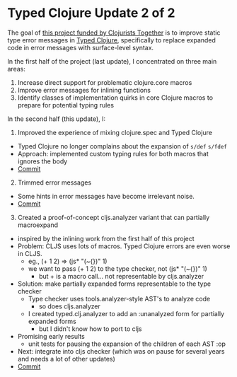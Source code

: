 # Typed Clojure Update 2 of 2

The goal of [this project funded by Clojurists Together](https://www.clojuriststogether.org/news/q3-2021-funding-announcement/) is to
improve static type error messages in [Typed Clojure](https://github.com/typedclojure/typedclojure),
specifically to replace expanded code in error messages with surface-level syntax.

In the first half of the project (last update), I concentrated on three main areas:
1. Increase direct support for problematic clojure.core macros
2. Improve error messages for inlining functions
3. Identify classes of implementation quirks in core Clojure macros to prepare for potential typing rules

In the second half (this update), I:
1. Improved the experience of mixing clojure.spec and Typed Clojure
  - Typed Clojure no longer complains about the expansion of `s/def` `s/fdef`
  - Approach: implemented custom typing rules for both macros that ignores the body
  - [Commit](https://github.com/typedclojure/typedclojure/commit/2c423fb3daacaeb120b54a390c315588bba531a5)
2. Trimmed error messages
  - Some hints in error messages have become irrelevant noise.
  - [Commit](https://github.com/typedclojure/typedclojure/commit/613691ff176d05dd886a5d387979868a5f5ab2bb)
3. Created a proof-of-concept cljs.analyzer variant that can partially macroexpand
  - inspired by the inlining work from the first half of this project
  - Problem: CLJS uses lots of macros. Typed Clojure errors are even worse in CLJS.
    - eg., (+ 1 2) => (js* "(~{})" 1)
    - we want to pass (+ 1 2) to the type checker, not (js* "(~{})" 1)
      - but + is a macro call... not representable by cljs.analyzer
  - Solution: make partially expanded forms representable to the type checker
    - Type checker uses tools.analyzer-style AST's to analyze code
      - so does cljs.analyzer
    - I created typed.clj.analyzer to add an :unanalyzed form for partially expanded forms
      - but I didn't know how to port to cljs
  - Promising early results
    - unit tests for pausing the expansion of the children of each AST :op
  - Next: integrate into cljs checker (which was on pause for several years and needs a lot of other updates)
  - [Commit](https://github.com/typedclojure/typedclojure/commit/c8c2f870d7f58ff8a8abfaa83f939b5a824bd5cb)
